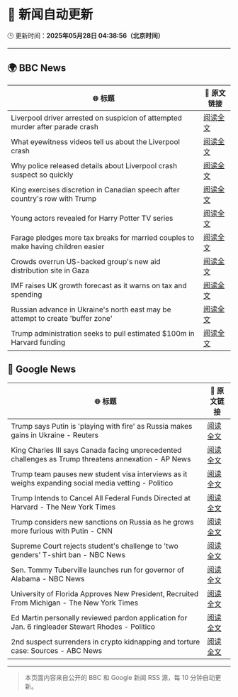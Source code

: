 # 🧠 新闻自动更新

🕒 更新时间：**2025年05月28日 04:38:56（北京时间）**

---

## 🌍 BBC News

| 🌐 标题 | 🔗 原文链接 |
|--------|-------------|
| Liverpool driver arrested on suspicion of attempted murder after parade crash | [阅读全文](https://www.bbc.com/news/articles/c62n0nkj4m2o) |
| What eyewitness videos tell us about the Liverpool crash | [阅读全文](https://www.bbc.com/news/videos/c9dq6jj0l9do) |
| Why police released details about Liverpool crash suspect so quickly | [阅读全文](https://www.bbc.com/news/articles/cvgv4ddpyddo) |
| King exercises discretion in Canadian speech after country's row with Trump | [阅读全文](https://www.bbc.com/news/articles/c5y84pn0erxo) |
| Young actors revealed for Harry Potter TV series | [阅读全文](https://www.bbc.com/news/articles/c5ygp0908g9o) |
| Farage pledges more tax breaks for married couples to make having children easier | [阅读全文](https://www.bbc.com/news/articles/c5yx062pvlvo) |
| Crowds overrun US-backed group's new aid distribution site in Gaza | [阅读全文](https://www.bbc.com/news/articles/c4gep705527o) |
| IMF raises UK growth forecast as it warns on tax and spending | [阅读全文](https://www.bbc.com/news/articles/cx2jy0jk231o) |
| Russian advance in Ukraine's north east may be attempt to create 'buffer zone' | [阅读全文](https://www.bbc.com/news/articles/cy75eyg0kdeo) |
| Trump administration seeks to pull estimated $100m in Harvard funding | [阅读全文](https://www.bbc.com/news/articles/c20n1n1kygzo) |

## 📰 Google News

| 🌐 标题 | 🔗 原文链接 |
|--------|-------------|
| Trump says Putin is 'playing with fire' as Russia makes gains in Ukraine - Reuters | [阅读全文](https://news.google.com/rss/articles/CBMiqwFBVV95cUxPWmd2WTFpc3p5R3dnaV9UUGlHclpackw4VVdHVkVBSFd5NXYtMFQ3Wm4wMy1RQkM2NENkM2lYaEVDQzN0MU0zd3NFLTFZa1EtQlg5ZXdjZjRqMldGX0Y3cVcwanIweWV2aHBlRFl0UXRQRFlocDhaMTRDeHlaTEp4bmNFZks3VEtma3BqcHE2cHlvRFZJTUVnVWJCMWVsaUpOVXFvbEdPMFZMeDg?oc=5) |
| King Charles III says Canada facing unprecedented challenges as Trump threatens annexation - AP News | [阅读全文](https://news.google.com/rss/articles/CBMipwFBVV95cUxORWZ3VVdpUmpoVkRYR3dWWTFtY0FOVkswbXVXRXlyQkhzRmpHbG5mVWJqQlprbHF2MERseW5FZHAwVmpxaW1ZRjRCWGpONHR3cFNBRl9MaDFpOFdCSG42bExkcEJiOVY1ZVA1SHhYeGlBQnRVUnREbEU3R3M1OFZKR2pfNno0Z3FycFVFWWJVRmdvWWJhQUxCa3dMWjZlZW5tTnJyb1Utcw?oc=5) |
| Trump team pauses new student visa interviews as it weighs expanding social media vetting - Politico | [阅读全文](https://news.google.com/rss/articles/CBMi4AFBVV95cUxOQ083bHhjV2RpTVBwUDBrMER0bTJ4OUhvNFpWQWxhZmR1U2twOFpxNjRoeFNZaXZZRGcwU0lfNjQzOE5xa2VOdzlFbGlscFpvZTVYOGlXZkNxNS1MWXF5NmpEOGV0LTFBWFRBNmVCMUNhZG5UMmRYcmZEb29TdHctZ0VKOGlWcFVGVmVibHl6ZW52M1pnbU85eU90UjA1VEtNeHdiMVRRbTZsX1JDZU9Cek9mRUVYemdBcmNGWnNMUkY0dnV5ZTFhYUdENkd3aFlEOWstckh3aWxEb0JCTTFOdA?oc=5) |
| Trump Intends to Cancel All Federal Funds Directed at Harvard - The New York Times | [阅读全文](https://news.google.com/rss/articles/CBMiekFVX3lxTE1hVXZaM2FndmFXOU9aNmNSeVZLNHZ2d2lvX0h0dE9Iem0yM1FmaGI4TzB6UVB0bE1zVmlKRWllLTF0NVp3OXJUNGNwekZ5ZFpWMW1PejdOT0xRZzhFZ0Y0VkM5NXkzNF9mdWF0d1pLUHlhVGFaVVlhNDFn?oc=5) |
| Trump considers new sanctions on Russia as he grows more furious with Putin - CNN | [阅读全文](https://news.google.com/rss/articles/CBMif0FVX3lxTE95Z3BJTVc4UWVZSlRTem9MRWNtU1Nqc0dJSVJrVWFCajBwVjRHNHBJczRiV1dlTmgtMVh3MUtDOGVuTVZFbjZhalo5Y29kYjNJekZLVV9fSXFObk5mNVNTU2RzQk9UY0hLVjdPN2xzemNibTJ2UW0zY3JoRVdFZm_SAYQBQVVfeXFMUDU1bWw2WlM4Y0J1NTJzTjZmekdFZm9TM09MRmdzNWt5WkZmNWVmS1Y0dEFEZk1yMk1UdzNIQWxtYWp3MHltaEFEVHhrdnN3V1UzdWJIZWh2bTNzVnhmUGdNMUxVSXRVQWZNS0hYX0s5THk5VTVFc0dJZVdJWGF0djZqdDVY?oc=5) |
| Supreme Court rejects student's challenge to 'two genders' T-shirt ban - NBC News | [阅读全文](https://news.google.com/rss/articles/CBMivwFBVV95cUxOWXNVY1BWNGNQdk8xY1I2bEdSRjNKQUxTdGJTTXF0Rkg0S015Wko2Q0k0RFBPc1ZZTVZXMTRwN3hDek5ha1VkUF9FYm1rY2VLV2VOQ1ZCb0F6UlBBb1gyZEM5alB1S19WNlIzdHQzMVRmTkE2b3ZMemZ6emtocEYwcVh4TEdDTGUxOVlQNmlQMFJZUHdiZFBOeEdoeHc4QVhZem5UT1FrbktNVHl4QjA2RVAxVWdpVDVBMnpqZjN2a9IBVkFVX3lxTFBFVnhhcEhOMGpQaWZ0VVFOdjVCZDNYWF8zQmRHQUx3X0g4OGhqS0w1bHczeGRYZTdzN3FCTm0tbllKZjFFT0s3QklOZlFoTXlnWThGMkhn?oc=5) |
| Sen. Tommy Tuberville launches run for governor of Alabama - NBC News | [阅读全文](https://news.google.com/rss/articles/CBMirAFBVV95cUxONlY1aHRHcGgtY3g5NUdmUFlEblRfM2VSMGpzc3IzV1BpWVJBdmlnLVVSUUJrZVVrNjY1R2JKdWlQeDlMdUxaMFpaaGg1eU9EdE5weFNBZE5EZTJoRWlCTEJaRUdKUW9sQW1JY1VMUnBlc3d5S3JHUkdWUU9vSlBBTm1kcDlBMTFDLUxmSi1YSmpndmpDLXBCOFB1ZDV0d0l2eVNRN21FZTRqVjhZ0gFWQVVfeXFMUDJGM1RTTHpvN0I3MWlJdmpZc3pMSFo4NC1FNnB1SVZ4NkQyWUNEdU8wMnpZblhSdGhfbnh1RGdDSjZYUnBEbkJnYl8xc1YwNDEwUXVDdnc?oc=5) |
| University of Florida Approves New President, Recruited From Michigan - The New York Times | [阅读全文](https://news.google.com/rss/articles/CBMijAFBVV95cUxQS1lFSmthUVloeGd2czNqYjFFNkpoTXpfZ0dPeWg0Z2xSTUphMkY1d2tLdHBNQ3l1RjNkeGh3MC1jVzVNRm9Sa2lsSFZwOF9TM094TTVqcy10Ny1fc1E5RElsNWR1ajROckhPUTZpSmtkNllGVXRmZkpsN0Fmejd6WkJuNl9FQW9YNTE0Zg?oc=5) |
| Ed Martin personally reviewed pardon application for Jan. 6 ringleader Stewart Rhodes - Politico | [阅读全文](https://news.google.com/rss/articles/CBMikAFBVV95cUxPeHlvdWFQaEVramJxWGRENEtTOWdxLWdVTjBzY05BNGx3azJxSEdBLVBwSWxjaWU4eUFjaVM3cFZsSnlTNUxja195Zk80S090VnQ5bU9ITmtHVURqcV9fSzNLeXJOZ29jUlpGaXZaYTNYT2R5ZzRRc0hTcGhLRTQwamNraGlBU1BmcTU1YVplbkw?oc=5) |
| 2nd suspect surrenders in crypto kidnapping and torture case: Sources - ABC News | [阅读全文](https://news.google.com/rss/articles/CBMiqgFBVV95cUxPU0hDVHFjdWRoNXhEZW1hYzNqNV9vR3JoMFMwWUR0RFdWaFoyOTR0U0V1RmRWeUtQaGhlU0FYSFNISXpNSGVwU2FVRmg4eFk5aWMzbDBhVVRBRWg3Tm0xTEpFckdLV1pYelhSVGFOeUV4ZkdRZVdwd05qYVFIZkxpRHJHOGpTNTZYN3pSS3F3QlJPOGFydXVBUXhJaXdSVkFmRDh2REI4THpyd9IBrwFBVV95cUxPVkVxYVhRMk5hZHNvZHFaTlN1dE41RGwxUGRFTHI5S0dtNlZ2NDEybzZLTnZuX0s3c1JFTkhORmhYZFZNNENiTDdaYVYyZHBRY0JlRjZGNlgxMlUtbThYa0E1WGJXQ0FYNXVWM1FDemV3TVZkS3NBc0gyOXo5ejBPMGliSzVOSzNKLVFfQ05ja05WWXpJd19yOU5XcDcxZVpTaXV1SUhjcHdGV2VCSExn?oc=5) |

---
> 本页面内容来自公开的 BBC 和 Google 新闻 RSS 源，每 10 分钟自动更新。